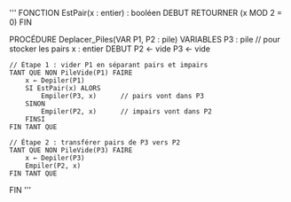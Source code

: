 '''
FONCTION EstPair(x : entier) : booléen
DEBUT
    RETOURNER (x MOD 2 = 0)
FIN

PROCÉDURE Deplacer_Piles(VAR P1, P2 : pile)
VARIABLES
    P3 : pile   // pour stocker les pairs
    x : entier
DEBUT
    P2 ← vide
    P3 ← vide

    // Étape 1 : vider P1 en séparant pairs et impairs
    TANT QUE NON PileVide(P1) FAIRE
        x ← Depiler(P1)
        SI EstPair(x) ALORS
            Empiler(P3, x)      // pairs vont dans P3
        SINON
            Empiler(P2, x)      // impairs vont dans P2
        FINSI
    FIN TANT QUE

    // Étape 2 : transférer pairs de P3 vers P2
    TANT QUE NON PileVide(P3) FAIRE
        x ← Depiler(P3)
        Empiler(P2, x)
    FIN TANT QUE
FIN
'''